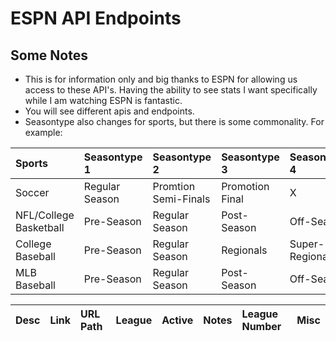 # ESPN API Endpoints

## Some Notes
- This is for information only and big thanks to ESPN for allowing us access to these API's.  Having the ability to see stats I want specifically while I am watching ESPN is fantastic.
- You will see different apis and endpoints.
- Seasontype also changes for sports, but there is some commonality.  For example:
  
| Sports           | Seasontype 1| Seasontype 2| Seasontype 3|Seasontype 4|Seasontype 5|Seasontype 6|
|:-----------------|:------------|:------------|:------------|:-----------|:------------|:-----------|
|Soccer            | Regular Season  | Promtion Semi-Finals  | Promotion Final  | X | X | X |
|NFL/College Basketball| Pre-Season  | Regular Season  | Post-Season  | Off-Season | X | X |
|College Baseball  | Pre-Season  | Regular Season  | Regionals  | Super-Regionals | World Series | Championship Series |
|MLB Baseball      | Pre-Season  | Regular Season  | Post-Season  | Off-Season | X | X |






| Desc             | Link                                                                                 | URL Path | League | Active | Notes | League Number | Misc |
|:-----------------|:-------------------------------------------------------------------------------------|:---------|:-------|:-------|:------|:--------------|:-----|
